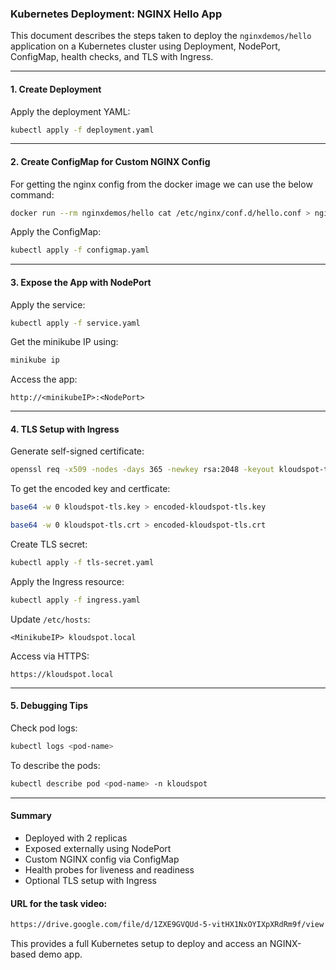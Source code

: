 ### Kubernetes Deployment: NGINX Hello App

This document describes the steps taken to deploy the `nginxdemos/hello` application on a Kubernetes cluster using Deployment, NodePort, ConfigMap, health checks, and TLS with Ingress.

---

#### 1. Create Deployment

Apply the deployment YAML:
```bash
kubectl apply -f deployment.yaml
```

---

#### 2. Create ConfigMap for Custom NGINX Config

For getting the nginx config from the docker image we can use the below command:

```bash
docker run --rm nginxdemos/hello cat /etc/nginx/conf.d/hello.conf > nginx-hello.conf
```

Apply the ConfigMap:
```bash
kubectl apply -f configmap.yaml
```
---

#### 3. Expose the App with NodePort

Apply the service:
```bash
kubectl apply -f service.yaml
```
Get the minikube IP using:

```bash
minikube ip
```

Access the app:
```
http://<minikubeIP>:<NodePort>
```

---

#### 4. TLS Setup with Ingress

Generate self-signed certificate:
```bash
openssl req -x509 -nodes -days 365 -newkey rsa:2048 -keyout kloudspot-tls.key -out kloudspot-tls.crt -subj "/CN=kloudspot.local"
```
To get the encoded key and certficate:

```bash
base64 -w 0 kloudspot-tls.key > encoded-kloudspot-tls.key

base64 -w 0 kloudspot-tls.crt > encoded-kloudspot-tls.crt
```

Create TLS secret:
```bash
kubectl apply -f tls-secret.yaml
```

Apply the Ingress resource:
```bash
kubectl apply -f ingress.yaml
```

Update `/etc/hosts`:
```
<MinikubeIP> kloudspot.local
```

Access via HTTPS:
```
https://kloudspot.local
```

---

#### 5. Debugging Tips

Check pod logs:
```bash
kubectl logs <pod-name>
```

To describe the pods:
```bash
kubectl describe pod <pod-name> -n kloudspot
```

---

#### Summary

- Deployed with 2 replicas
- Exposed externally using NodePort
- Custom NGINX config via ConfigMap
- Health probes for liveness and readiness
- Optional TLS setup with Ingress

#### URL for the task video: 
```bash
https://drive.google.com/file/d/1ZXE9GVQUd-5-vitHX1NxOYIXpXRdRm9f/view
```

This provides a full Kubernetes setup to deploy and access an NGINX-based demo app.
